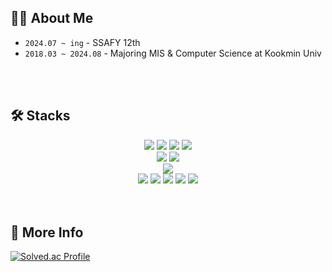 <h2> 🙋‍♂️ About Me </h2>

- `2024.07 ~ ing` - SSAFY 12th
- `2018.03 ~ 2024.08` - Majoring MIS & Computer Science at Kookmin Univ


<br/><br/><h2> 🛠️ Stacks </h2>
<div align=center>
    <img src="https://img.shields.io/badge/Python-14354C?style=for-the-badge&logo=python&logoColor=white"/>
    <img src="https://img.shields.io/badge/C-00599C?style=for-the-badge&logo=c&logoColor=white"/>
    <img src="https://img.shields.io/badge/Java-ED8B00?style=for-the-badge&logo=openjdk&logoColor=white"/>
    <img src="https://img.shields.io/badge/Kotlin-0095D5?&style=for-the-badge&logo=kotlin&logoColor=white">
</div>
<div align=center>
    <img src="https://img.shields.io/badge/Spring-6DB33F?style=for-the-badge&logo=spring&logoColor=white"/>
    <img src="https://img.shields.io/badge/Android-3DDC84?style=for-the-badge&logo=android&logoColor=white">
</div>
<div align=center>
    <img src="https://img.shields.io/badge/MySQL-00000F?style=for-the-badge&logo=mysql&logoColor=white"/>
</div>
<div align=center>
</div>
<div align=center>
    <img src="https://img.shields.io/badge/HTML5-E34F26?style=for-the-badge&logo=html5&logoColor=white"/>
    <img src="https://img.shields.io/badge/CSS3-1572B6?style=for-the-badge&logo=css3&logoColor=white"/>
    <img src="https://img.shields.io/badge/JAVASCRIPT-F7DF1E.svg?&style=for-the-badge&logo=JavaScript&logoColor=white">
    <img src="https://img.shields.io/badge/docker-%230db7ed.svg?style=for-the-badge&logo=docker&logoColor=white">
    <img src="https://img.shields.io/badge/Linux-FCC624?style=for-the-badge&logo=linux&logoColor=black"/>
</div>
<br/><br/><h2> 📝 More Info </h2>

[![Solved.ac Profile](http://mazassumnida.wtf/api/v2/generate_badge?boj=kaka1313)](https://solved.ac/kaka1313/)